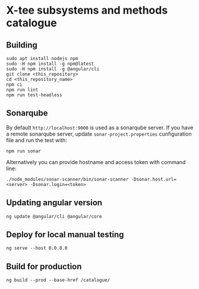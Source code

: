 # X-tee subsystems and methods catalogue

## Building

```
sudo apt install nodejs npm
sudo -H npm install -g npm@latest
sudo -H npm install -g @angular/cli
git clone <this_repository>
cd <this_repository_name>
npm ci
npm run lint
npm run test-headless
```

## Sonarqube
By default `http://localhost:9000` is used as a sonarqube server.
If you have a remote sonarqube server, update `sonar-project.properties` cunfiguration file and run the test with:
```
npm run sonar
```
Alternatively you can provide hostname and access token with command line:
```
./node_modules/sonar-scanner/bin/sonar-scanner -Dsonar.host.url=<server> -Dsonar.login=<token>
```

## Updating angular version
```
ng update @angular/cli @angular/core
```

## Deploy for local manual testing
```
ng serve --host 0.0.0.0
```

## Build for production
```
ng build --prod --base-href /catalogue/
```
